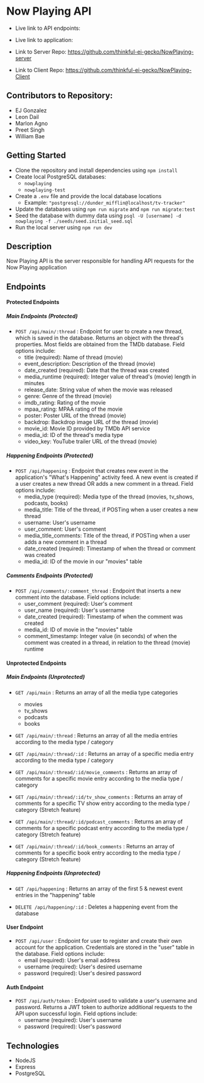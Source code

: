 # Now Playing API
* Live link to API endpoints: 
* Live link to application: 

* Link to Server Repo: https://github.com/thinkful-ei-gecko/NowPlaying-server
* Link to Client Repo: https://github.com/thinkful-ei-gecko/NowPlaying-Client

## Contributors to Repository:
* EJ Gonzalez
* Leon Dail
* Marlon Agno
* Preet Singh
* William Bae

## Getting Started
* Clone the repository and install dependencies using ```npm install```
* Create local PostgreSQL databases:
  * ```nowplaying```
  * ```nowplaying-test```
* Create a ```.env``` file and provide the local database locations
  * Example: ```"postgresql://dunder_mifflin@localhost/tv-tracker"```
* Update the databases using ```npm run migrate``` and ```npm run migrate:test```
* Seed the database with dummy data using ```psql -U [username] -d nowplaying -f ./seeds/seed.initial_seed.sql```
* Run the local server using ```npm run dev```

## Description
Now Playing API is the server responsible for handling API requests for the Now Playing application

## Endpoints
#### Protected Endpoints
##### Main Endpoints (Protected)
* ```POST /api/main/:thread``` : Endpoint for user to create a new thread, which is saved in the database. Returns an object with the thread's properties. Most fields are obtained from the TMDb database. Field options include:
  * title (required): Name of thread (movie)
  * event_description: Description of the thread (movie)
  * date_created (required): Date that the thread was created
  * media_runtime (required): Integer value of thread's (movie) length in minutes
  * release_date: String value of when the movie was released
  * genre: Genre of the thread (movie)
  * imdb_rating: Rating of the movie
  * mpaa_rating: MPAA rating of the movie
  * poster: Poster URL of the thread (movie)
  * backdrop: Backdrop image URL of the thread (movie)
  * movie_id: Movie ID provided by TMDb API service
  * media_id: ID of the thread's media type
  * video_key: YouTube trailer URL of the thread (movie)

##### Happening Endpoints (Protected)
* ```POST /api/happening``` : Endpoint that creates new event in the application's "What's Happening" activity feed. A new event is created if a user creates a new thread OR adds a new comment in a thread. Field options include:
  * media_type (required): Media type of the thread (movies, tv_shows, podcasts, books)
  * media_title: Title of the thread, if POSTing when a user creates a new thread
  * username: User's username
  * user_comment: User's comment
  * media_title_comments: Title of the thread, if POSTing when a user adds a new comment in a thread
  * date_created (required): Timestamp of when the thread or comment was created
  * media_id: ID of the movie in our "movies" table

##### Comments Endpoints (Protected)
* ```POST /api/comments/:comment_thread``` : Endpoint that inserts a new comment into the database. Field options include:
  * user_comment (required): User's comment
  * user_name (required): User's username
  * date_created (required): Timestamp of when the comment was created
  * media_id: ID of movie in the "movies" table
  * comment_timestamp: Integer value (in seconds) of when the comment was created in a thread, in relation to the thread (movie) runtime

#### Unprotected Endpoints
##### Main Endpoints (Unprotected)
* ```GET /api/main``` : Returns an array of all the media type categories
  * movies
  * tv_shows
  * podcasts
  * books

* ```GET /api/main/:thread``` : Returns an array of all the media entries according to the media type / category

* ```GET /api/main/:thread/:id``` : Returns an array of a specific media entry according to the media type / category

* ```GET /api/main/:thread/:id/movie_comments``` : Returns an array of comments for a specific movie entry according to the media type / category

* ```GET /api/main/:thread/:id/tv_show_comments``` : Returns an array of comments for a specific TV show entry according to the media type / category (Stretch feature)

* ```GET /api/main/:thread/:id/podcast_comments``` : Returns an array of comments for a specific podcast entry according to the media type / category (Stretch feature)

* ```GET /api/main/:thread/:id/book_comments``` : Returns an array of comments for a specific book entry according to the media type / category (Stretch feature)

##### Happening Endpoints (Unprotected)
* ```GET /api/happening``` : Returns an array of the first 5 & newest event entries in the "happening" table

* ```DELETE /api/happening/:id``` : Deletes a happening event from the database


#### User Endpoint
* ```POST /api/user``` : Endpoint for user to register and create their own account for the application. Credentials are stored in the "user" table in the database. Field options include:
  * email (required): User's email address
  * username (required): User's desired username
  * password (required): User's desired password


#### Auth Endpoint
* ```POST /api/auth/token``` : Endpoint used to validate a user's username and password. Returns a JWT token to authorize additional requests to the API upon successful login. Field options include:
  * username (required): User's username
  * password (required): User's password

## Technologies
* NodeJS
* Express
* PostgreSQL